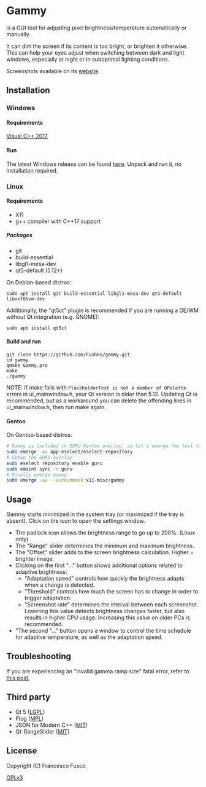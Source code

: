 ﻿# Gammy
is a GUI tool for adjusting pixel brightness/temperature automatically or manually.

It can dim the screen if its content is too bright, or brighten it otherwise. This can help your eyes adjust when switching between dark and light windows, especially at night or in suboptimal lighting conditions.

Screenshots available on its [website](https://getgammy.com).
## Installation

### Windows
#### Requirements
[Visual C++ 2017](https://aka.ms/vs/16/release/vc_redist.x64.exe)

#### Run
The latest Windows release can be found [here](https://getgammy.com/downloads.html). Unpack and run it, no installation required.

### Linux
#### Requirements
- X11
- g++ compiler with C++17 support
##### Packages

- git
- build-essential 
- libgl1-mesa-dev
- qt5-default (5.12+)

On Debian-based distros:
```
sudo apt install git build-essential libgl1-mesa-dev qt5-default libxxf86vm-dev
```

Additionally, the "qt5ct" plugin is recommended if you are running a DE/WM without Qt integration (e.g. GNOME):

```
sudo apt install qt5ct
```

#### Build and run
```
git clone https://github.com/Fushko/gammy.git
cd gammy
qmake Gammy.pro
make
./gammy
```
NOTE: If make fails with ```PlaceholderText is not a member of QPalette``` errors in ui_mainwindow.h, your Qt version is older than 5.12.
Updating Qt is recommended, but as a workaround you can delete the offending lines in ui_mainwindow.h, then run make again.

#### Gentoo

On Gentoo-based distros:
```bash
# Gammy is included in GURU Gentoo overlay, so let's emerge the tool to enable the overlay
sudo emerge -av app-eselect/eselect-repository
# Setup the GURU overlay
sudo eselect repository enable guru
sudo emaint sync -r guru
# Finally emerge gammy
sudo emerge -av --autounmask x11-misc/gammy
```

## Usage
Gammy starts minimized in the system tray (or maximized if the tray is absent). Click on the icon to open the settings window. 

- The padlock icon allows the brightness range to go up to 200%. (Linux only)
- The "Range" slider determines the minimum and maximum brightness.
- The "Offset" slider adds to the screen brightness calculation. Higher = brighter image.
- Clicking on the first "..." button shows additional options related to adaptive brightness:
  - "Adaptation speed" controls how quickly the brightness adapts when a change is detected.
  - "Threshold" controls how much the screen has to change in order to trigger adaptation.
  - "Screenshot rate" determines the interval between each screenshot. Lowering this value detects brightness changes faster, but also results in higher CPU usage. Increasing this value on older PCs is recommended.
- "The second "..." button opens a window to control the time schedule for adaptive temperature, as well as the adaptation speed.

## Troubleshooting
If you are experiencing an "Invalid gamma ramp size" fatal error, refer to [this post.](https://github.com/Fushko/gammy/issues/20#issuecomment-584473270)

## Third party
- Qt 5 ([LGPL](https://doc.qt.io/qt-5/lgpl.html))
- Plog ([MPL](https://github.com/SergiusTheBest/plog/blob/master/LICENSE))
- JSON for Modern C++ ([MIT](https://github.com/nlohmann/json/blob/develop/LICENSE.MIT))
- Qt-RangeSlider ([MIT](https://github.com/ThisIsClark/Qt-RangeSlider/blob/master/LICENSE))

## License
Copyright (C) Francesco Fusco.

[GPLv3](https://github.com/Fushko/gammy/blob/master/LICENSE)
